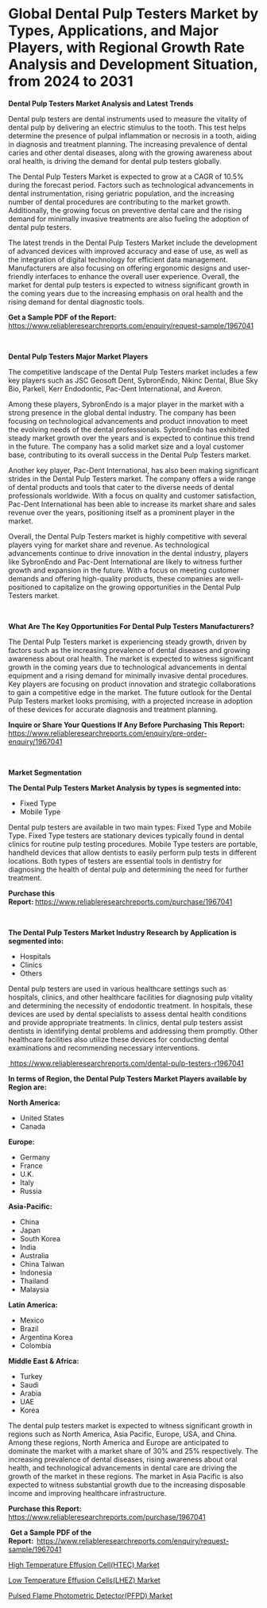 <p><h1>Global Dental Pulp Testers Market by Types, Applications, and Major Players, with Regional Growth Rate Analysis and Development Situation, from 2024 to 2031</h1></p><p><strong>Dental Pulp Testers Market Analysis and Latest Trends</strong></p>
<p><p>Dental pulp testers are dental instruments used to measure the vitality of dental pulp by delivering an electric stimulus to the tooth. This test helps determine the presence of pulpal inflammation or necrosis in a tooth, aiding in diagnosis and treatment planning. The increasing prevalence of dental caries and other dental diseases, along with the growing awareness about oral health, is driving the demand for dental pulp testers globally.</p><p>The Dental Pulp Testers Market is expected to grow at a CAGR of 10.5% during the forecast period. Factors such as technological advancements in dental instrumentation, rising geriatric population, and the increasing number of dental procedures are contributing to the market growth. Additionally, the growing focus on preventive dental care and the rising demand for minimally invasive treatments are also fueling the adoption of dental pulp testers.</p><p>The latest trends in the Dental Pulp Testers Market include the development of advanced devices with improved accuracy and ease of use, as well as the integration of digital technology for efficient data management. Manufacturers are also focusing on offering ergonomic designs and user-friendly interfaces to enhance the overall user experience. Overall, the market for dental pulp testers is expected to witness significant growth in the coming years due to the increasing emphasis on oral health and the rising demand for dental diagnostic tools.</p></p>
<p><strong>Get a Sample PDF of the Report:&nbsp;</strong> <a href="https://www.reliableresearchreports.com/enquiry/request-sample/1967041">https://www.reliableresearchreports.com/enquiry/request-sample/1967041</a></p>
<p>&nbsp;</p>
<p><strong>Dental Pulp Testers Major Market Players</strong></p>
<p><p>The competitive landscape of the Dental Pulp Testers market includes a few key players such as JSC Geosoft Dent, SybronEndo, Nikinc Dental, Blue Sky Bio, Parkell, Kerr Endodontic, Pac-Dent International, and Averon. </p><p>Among these players, SybronEndo is a major player in the market with a strong presence in the global dental industry. The company has been focusing on technological advancements and product innovation to meet the evolving needs of the dental professionals. SybronEndo has exhibited steady market growth over the years and is expected to continue this trend in the future. The company has a solid market size and a loyal customer base, contributing to its overall success in the Dental Pulp Testers market.</p><p>Another key player, Pac-Dent International, has also been making significant strides in the Dental Pulp Testers market. The company offers a wide range of dental products and tools that cater to the diverse needs of dental professionals worldwide. With a focus on quality and customer satisfaction, Pac-Dent International has been able to increase its market share and sales revenue over the years, positioning itself as a prominent player in the market.</p><p>Overall, the Dental Pulp Testers market is highly competitive with several players vying for market share and revenue. As technological advancements continue to drive innovation in the dental industry, players like SybronEndo and Pac-Dent International are likely to witness further growth and expansion in the future. With a focus on meeting customer demands and offering high-quality products, these companies are well-positioned to capitalize on the growing opportunities in the Dental Pulp Testers market.</p></p>
<p>&nbsp;</p>
<p><strong>What Are The Key Opportunities For Dental Pulp Testers Manufacturers?</strong></p>
<p><p>The Dental Pulp Testers market is experiencing steady growth, driven by factors such as the increasing prevalence of dental diseases and growing awareness about oral health. The market is expected to witness significant growth in the coming years due to technological advancements in dental equipment and a rising demand for minimally invasive dental procedures. Key players are focusing on product innovation and strategic collaborations to gain a competitive edge in the market. The future outlook for the Dental Pulp Testers market looks promising, with a projected increase in adoption of these devices for accurate diagnosis and treatment planning.</p></p>
<p><strong>Inquire or Share Your Questions If Any Before Purchasing This Report:</strong> <a href="https://www.reliableresearchreports.com/enquiry/pre-order-enquiry/1967041">https://www.reliableresearchreports.com/enquiry/pre-order-enquiry/1967041</a></p>
<p>&nbsp;</p>
<p><strong>Market Segmentation</strong></p>
<p><strong>The Dental Pulp Testers Market Analysis by types is segmented into:</strong></p>
<p><ul><li>Fixed Type</li><li>Mobile Type</li></ul></p>
<p><p>Dental pulp testers are available in two main types: Fixed Type and Mobile Type. Fixed Type testers are stationary devices typically found in dental clinics for routine pulp testing procedures. Mobile Type testers are portable, handheld devices that allow dentists to easily perform pulp tests in different locations. Both types of testers are essential tools in dentistry for diagnosing the health of dental pulp and determining the need for further treatment.</p></p>
<p><strong>Purchase this Report:&nbsp;</strong><a href="https://www.reliableresearchreports.com/purchase/1967041">https://www.reliableresearchreports.com/purchase/1967041</a></p>
<p>&nbsp;</p>
<p><strong>The Dental Pulp Testers Market Industry Research by Application is segmented into:</strong></p>
<p><ul><li>Hospitals</li><li>Clinics</li><li>Others</li></ul></p>
<p><p>Dental pulp testers are used in various healthcare settings such as hospitals, clinics, and other healthcare facilities for diagnosing pulp vitality and determining the necessity of endodontic treatment. In hospitals, these devices are used by dental specialists to assess dental health conditions and provide appropriate treatments. In clinics, dental pulp testers assist dentists in identifying dental problems and addressing them promptly. Other healthcare facilities also utilize these devices for conducting dental examinations and recommending necessary interventions.</p></p>
<p><a href="https://www.reliableresearchreports.com/dental-pulp-testers-r1967041">&nbsp;https://www.reliableresearchreports.com/dental-pulp-testers-r1967041</a></p>
<p><strong>In terms of Region, the Dental Pulp Testers Market Players available by Region are:</strong></p>
<p>
    <p> <strong> North America: </strong>
        <ul>
            <li>United States</li>
            <li>Canada</li>
        </ul>
        </p> 
    <p> <strong> Europe: </strong>
        <ul>
            <li>Germany</li>
            <li>France</li>
            <li>U.K.</li>
            <li>Italy</li>
            <li>Russia</li>
        </ul>
        </p> 
    <p> <strong> Asia-Pacific: </strong>
        <ul>
            <li>China</li>
            <li>Japan</li>
            <li>South Korea</li>
            <li>India</li>
            <li>Australia</li>
            <li>China Taiwan</li>
            <li>Indonesia</li>
            <li>Thailand</li>
            <li>Malaysia</li>
        </ul>
        </p> 
    <p> <strong> Latin America: </strong>
        <ul>
            <li>Mexico</li>
            <li>Brazil</li>
            <li>Argentina Korea</li>
            <li>Colombia</li>
        </ul>
        </p> 
    <p> <strong> Middle East & Africa: </strong>
        <ul>
            <li>Turkey</li>
            <li>Saudi</li>
            <li>Arabia</li>
            <li>UAE</li>
            <li>Korea</li>
        </ul>
    </p>
    </p>
<p><p>The dental pulp testers market is expected to witness significant growth in regions such as North America, Asia Pacific, Europe, USA, and China. Among these regions, North America and Europe are anticipated to dominate the market with a market share of 30% and 25% respectively. The increasing prevalence of dental diseases, rising awareness about oral health, and technological advancements in dental care are driving the growth of the market in these regions. The market in Asia Pacific is also expected to witness substantial growth due to the increasing disposable income and improving healthcare infrastructure.</p></p>
<p><strong>Purchase this Report: </strong><a href="https://www.reliableresearchreports.com/purchase/1967041">https://www.reliableresearchreports.com/purchase/1967041</a></p>
<p>&nbsp;<strong>Get a Sample PDF of the Report:&nbsp;&nbsp;</strong><a href="https://www.reliableresearchreports.com/enquiry/request-sample/1967041">https://www.reliableresearchreports.com/enquiry/request-sample/1967041</a></p>
<p><strong></strong></p>
<p><p><a href="https://github.com/khlifeservices/Market-Research-Report-List-1/blob/main/high-temperature-effusion-cellhtec-market.md">High Temperature Effusion Cell(HTEC) Market</a></p><p><a href="https://github.com/theanastasiyah/Market-Research-Report-List-1/blob/main/low-temperature-effusion-cellslhez-market.md">Low Temperature Effusion Cells(LHEZ) Market</a></p><p><a href="https://github.com/lukmanduiky01/Market-Research-Report-List-1/blob/main/pulsed-flame-photometric-detectorpfpd-market.md">Pulsed Flame Photometric Detector(PFPD) Market</a></p></p>